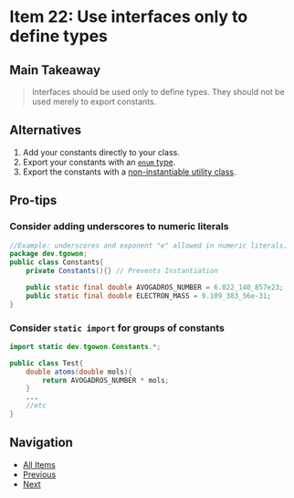 # Item 22: Use interfaces only to define types

## Main Takeaway

> Interfaces should be used only to define types. They should not be used merely to export constants.

## Alternatives

1. Add your constants directly to your class.
2. Export your constants with an [`enum` type](./item-34-use-enums-instead-of-constants.md).
3. Export the constants with a [non-instantiable utility class](./item-04-enforce-non-instantiability-with-a-private-constructor.md).

## Pro-tips

### Consider adding underscores to numeric literals

```java
//Example: underscores and exponent "e" allowed in numeric literals.
package dev.tgowon;
public class Constants{
    private Constants(){} // Prevents Instantiation

    public static final double AVOGADROS_NUMBER = 6.022_140_857e23;
    public static final double ELECTRON_MASS = 9.109_383_56e-31;
}
```

### Consider `static import` for groups of constants

```java
import static dev.tgowon.Constants.*;

public class Test{
    double atoms(double mols){
        return AVOGADROS_NUMBER * mols;
    }
    ...
    //etc
}
```

## Navigation

- [All Items](../README.md#items)
- [Previous](./item-21-design-interfaces-for-posterity.md)
- [Next](./item-22-use-interfaces-only-to-define-types.md)
